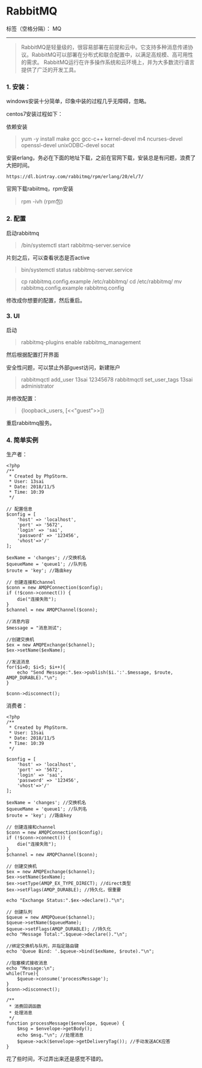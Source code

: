 ﻿# RabbitMQ

标签（空格分隔）： MQ

---

> RabbitMQ是轻量级的，很容易部署在前提和云中。它支持多种消息传递协议。RabbitMQ可以部署在分布式和联合配置中，以满足高规模、高可用性的需求。
RabbitMQ运行在许多操作系统和云环境上，并为大多数流行语言提供了广泛的开发工具。

### 1. 安装：

windows安装十分简单，印象中装的过程几乎无障碍，忽略。

centos7安装过程如下：

依赖安装
> yum -y install make gcc gcc-c++ kernel-devel m4 ncurses-devel openssl-devel unixODBC-devel socat

安装erlang，务必在下面的地址下载，之前在官网下载，安装总是有问题，浪费了大把时间。

```
https://dl.bintray.com/rabbitmq/rpm/erlang/20/el/7/
```

官网下载rabiitmq，rpm安装
> rpm -ivh (rpm包)

### 2. 配置

启动rabbitmq
> /bin/systemctl start rabbitmq-server.service

片刻之后，可以查看状态是否active
> bin/systemctl status rabbitmq-server.service


> cp rabbitmq.config.example /etc/rabbitmq/
cd /etc/rabbitmq/
mv rabbitmq.config.example rabbitmq.config


修改成你想要的配置，然后重启。

### 3. UI

启动

> rabbitmq-plugins enable rabbitmq_management

然后根据配置打开界面

安全性问题，可以禁止外部guest访问，新建账户

> rabbitmqctl add_user 13sai 12345678
rabbitmqctl set_user_tags 13sai administrator

并修改配置：
> {loopback_users, [<<"guest">>]}

重启rabbitmq服务。

### 4. 简单实例

生产者：
```
<?php
/**
 * Created by PhpStorm.
 * User: 13sai
 * Date: 2018/11/5
 * Time: 10:39
 */

// 配置信息
$config = [
    'host' => 'localhost',
    'port' => '5672',
    'login' => 'sai',
    'password' => '123456',
    'vhost'=>'/'
];

$exName = 'changes'; //交换机名
$queueMame = 'queue1'; //队列名
$route = 'key'; //路由key

// 创建连接和channel
$conn = new AMQPConnection($config);
if (!$conn->connect()) {
    die("连接失败");
}
$channel = new AMQPChannel($conn);

//消息内容
$message = "消息测试";

//创建交换机
$ex = new AMQPExchange($channel);
$ex->setName($exName);

//发送消息
for($i=0; $i<5; $i++){
    echo "Send Message:".$ex->publish($i.':'.$message, $route, AMQP_DURABLE)."\n";
}

$conn->disconnect();
```

消费者：
```
<?php
/**
 * Created by PhpStorm.
 * User: 13sai
 * Date: 2018/11/5
 * Time: 10:39
 */

$config = [
    'host' => 'localhost',
    'port' => '5672',
    'login' => 'sai',
    'password' => '123456',
    'vhost'=>'/'
];

$exName = 'changes'; //交换机名
$queueMame = 'queue1'; //队列名
$route = 'key'; //路由key

// 创建连接和channel
$conn = new AMQPConnection($config);
if (!$conn->connect()) {
    die("连接失败");
}
$channel = new AMQPChannel($conn);

// 创建交换机
$ex = new AMQPExchange($channel);
$ex->setName($exName);
$ex->setType(AMQP_EX_TYPE_DIRECT); //direct类型
$ex->setFlags(AMQP_DURABLE); //持久化，很重要

echo "Exchange Status:".$ex->declare()."\n";

// 创建队列
$queue = new AMQPQueue($channel);
$queue->setName($queueMame);
$queue->setFlags(AMQP_DURABLE); //持久化
echo "Message Total:".$queue->declare()."\n";

//绑定交换机与队列，并指定路由键
echo 'Queue Bind: '.$queue->bind($exName, $route)."\n";

//阻塞模式接收消息
echo "Message:\n";
while(True){
    $queue->consume('processMessage');
}
$conn->disconnect();

/**
 * 消费回调函数
 * 处理消息
 */
function processMessage($envelope, $queue) {
    $msg = $envelope->getBody();
    echo $msg."\n"; //处理消息
    $queue->ack($envelope->getDeliveryTag()); //手动发送ACK应答
}
```

花了些时间，不过弄出来还是感觉不错的。






